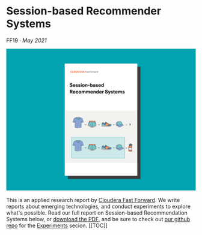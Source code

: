 # Session-based Recommender Systems

FF19 · _May 2021_

![](figures/ff19_cover_splash.png)

This is an applied research report by [Cloudera Fast Forward](https://www.cloudera.com/products/fast-forward-labs-research.html). We write reports about emerging technologies, and conduct experiments to explore what's possible. Read our full report on Session-based Recommendation Systems below, or [download the PDF](), and be sure to check out [our github repo](https://github.com/fastforwardlabs/recommendations) for the [Experiments](#Experiments) secion.
[[TOC]]
